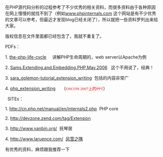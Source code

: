 <!--
author: admin
date: 2009-07-26
title: PHP源代码分析资料收集
tags: php内核,资料
category: PHP内核与扩展
status: publish
summary: 	在PHP源代码分析的过程参考了不少优秀的相关资料，而很多资料由于各种原因在网上慢慢的就找不到了（例如www.phpinternals.com&nbsp;这个网站是有不少优秀的文章可以参考，但最近才发现blog已经关闭了），所以就把一些资料罗列出来给大家。	版权信息在文件里面都已
-->

<p>
	在PHP源代码分析的过程参考了不少优秀的相关资料，而很多资料由于各种原因在网上慢慢的就找不到了（例如<a href="http://www.phpinternals.com/">www.phpinternals.com</a>&nbsp;这个网站是有不少优秀的文章可以参考，但最近才发现blog已经关闭了），所以就把一些资料罗列出来给大家。
</p>

<p>
	版权信息在文件里面都已经包含了，我就不重复了。
</p>

<p>
	PDFs：
</p>

<p>
	1. <a href="/blog/wp-content/uploads/2009/07/the-php-life-cycle.pdf">the-php-life-cycle</a>&nbsp;&nbsp;&nbsp;&nbsp;&nbsp;讲解PHP生命周期的，web server以Apache为例
</p>

<p>
	2. <a href="/blog/wp-content/uploads/2009/07/Sams.Extending.and.Embedding.PHP.May.2006.chm">Sams.Extending.and.Embedding.PHP.May.2006</a>&nbsp;&nbsp; 这个不用说了，经典！
</p>

<p>
	3. <a href="/blog/wp-content/uploads/2009/07/sara_golemon-tutorial_extension_writing.pdf">sara_golemon-tutorial_extension_writing</a>&nbsp; 包括的内容非常广
</p>

<p>
	4. <a href="/blog/wp-content/uploads/2009/07/php_extension_writing.pdf">php_extension_writing</a>&nbsp;&nbsp;&nbsp;&nbsp; （<font color="#ff0000" face="宋体" size="2">OSCON 2007上的PPT</font>）
</p>

<p>
	&nbsp; SITEs：
</p>

<p>
	1. <a href="http://cn.php.net/manual/en/internals2.php">http://cn.php.net/manual/en/internals2.php</a>&nbsp; PHP core
</p>

<p>
	2. <a href="http://devzone.zend.com/tag/Extension">http://devzone.zend.com/tag/Extension</a>&nbsp;
</p>

<p>
	3. <a href="http://www.yanbin.org/">http://www.yanbin.org/</a>&nbsp; 抚琴居
</p>

<p>
	4. <a href="http://www.laruence.com/">http://www.laruence.com/</a>&nbsp; <a href="http://www.laruence.com/" rel="contact" target="_blank" title="国内另一 PHP 源码研究爱好者">风雪之隅</a>
</p>

<p>
	有优秀的资料，麻烦跟我推荐一下
</p>
